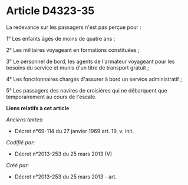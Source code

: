 # Article D4323-35

La redevance sur les passagers n'est pas perçue pour :

1° Les enfants âgés de moins de quatre ans ;

2° Les militaires voyageant en formations constituées ;

3° Le personnel de bord, les agents de l'armateur voyageant pour les besoins du service et munis d'un titre de transport
gratuit ;

4° Les fonctionnaires chargés d'assurer à bord un service administratif ;

5° Les passagers des navires de croisières qui ne débarquent que temporairement au cours de l'escale.

**Liens relatifs à cet article**

_Anciens textes_:

  - Décret n°69-114 du 27 janvier 1969 art. 19, v. init.

_Codifié par_:

  - Décret n°2013-253 du 25 mars 2013 (V)

_Créé par_:

  - Décret n°2013-253 du 25 mars 2013 - art.
